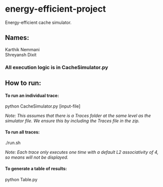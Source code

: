 # energy-efficient-project
Energy-efficient cache simulator.

## Names:  
Karthik Nemmani  
Shreyansh Dixit  

### All execution logic is in CacheSimulator.py

## How to run:

#### To run an individual trace:
python CacheSimulator.py [input-file]

*Note: This assumes that there is a Traces folder at the same level as the simulator file. We ensure this by including the Traces file in the zip.*

#### To run all traces:
./run.sh

*Note: Each trace only executes one time with a default L2 associativity of 4, so means will not be displayed.*

#### To generate a table of results:
python Table.py



